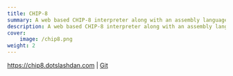 ```yaml
---
title: CHIP-8
summary: A web based CHIP-8 interpreter along with an assembly language and debugger
description: A web based CHIP-8 interpreter along with an assembly language and debugger
cover:
    image: /chip8.png
weight: 2
---
```

https://chip8.dotslashdan.com | [Git](https://github.com/Taiters/chip8)